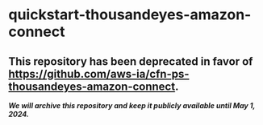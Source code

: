 # quickstart-thousandeyes-amazon-connect 
## This repository has been deprecated in favor of https://github.com/aws-ia/cfn-ps-thousandeyes-amazon-connect. 
***We will archive this repository and keep it publicly available until May 1, 2024.***
